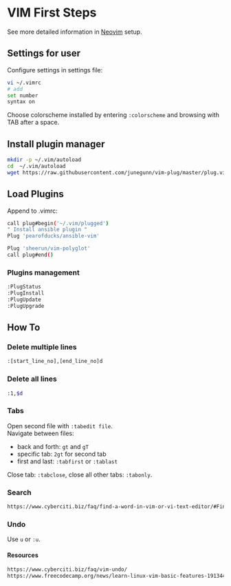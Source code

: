 # VIM First Steps

See more detailed information in [Neovim](NEOVIM.md) setup.

## Settings for user

Configure settings in settings file:

```sh
vi ~/.vimrc
# add
set number
syntax on
```

Choose colorscheme installed by entering `:colorscheme` and browsing with TAB after a space.

## Install plugin manager

```sh
mkdir -p ~/.vim/autoload
cd  ~/.vim/autoload
wget https://raw.githubusercontent.com/junegunn/vim-plug/master/plug.vim
```

## Load Plugins

Append to .vimrc:

```sh
call plug#begin('~/.vim/plugged')
" Install ansible plugin "
Plug 'pearofducks/ansible-vim'

Plug 'sheerun/vim-polyglot'
call plug#end()
```

### Plugins management

```sh
:PlugStatus
:PlugInstall
:PlugUpdate
:PlugUpgrade
```

## How To

### Delete multiple lines

```sh
:[start_line_no],[end_line_no]d
```

### Delete all lines

```sh
:1,$d
```

### Tabs

Open second file with `:tabedit file`.  
Navigate between files:  

- back and forth: `gt` and `gT`
- specific tab: `2gt` for second tab
- first and last: `:tabfirst` or `:tablast`

Close tab: `:tabclose`, close all other tabs: `:tabonly`.

### Search

```html
https://www.cyberciti.biz/faq/find-a-word-in-vim-or-vi-text-editor/#Find_a_word_in_Vim
```

### Undo

Use `u` or `:u`.

#### Resources

```html
https://www.cyberciti.biz/faq/vim-undo/
https://www.freecodecamp.org/news/learn-linux-vim-basic-features-19134461ab85/
```
